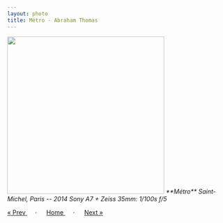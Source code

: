 ```yaml
---
layout: photo
title: Métro · Abraham Thomas
---
```


<img src="/assets/photos/Metro.jpg" width="360px" class="photo">

<i>
**Métro**  
Saint-Michel, Paris -- 2014  
Sony A7 + Zeiss 35mm: 1/100s f/5   
</i>

<a href="/gallery/cafe"> &laquo; Prev </a> &emsp; · &emsp; 
<a href="/gallery"> Home </a> &emsp; · &emsp; 
<a href="/gallery/orsay"> Next &raquo; </a>
